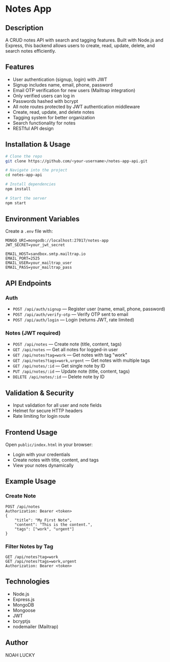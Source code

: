 # Notes App

## Description
A CRUD notes API with search and tagging features. Built with Node.js and Express, this backend allows users to create, read, update, delete, and search notes efficiently.


## Features
- User authentication (signup, login) with JWT
- Signup includes name, email, phone, password
- Email OTP verification for new users (Mailtrap integration)
- Only verified users can log in
- Passwords hashed with bcrypt
- All note routes protected by JWT authentication middleware
- Create, read, update, and delete notes
- Tagging system for better organization
- Search functionality for notes
- RESTful API design

## Installation & Usage
```bash
# Clone the repo
git clone https://github.com/<your-username>/notes-app-api.git

# Navigate into the project
cd notes-app-api

# Install dependencies
npm install

# Start the server
npm start
```

## Environment Variables
Create a `.env` file with:
```
MONGO_URI=mongodb://localhost:27017/notes-app
JWT_SECRET=your_jwt_secret

EMAIL_HOST=sandbox.smtp.mailtrap.io
EMAIL_PORT=2525
EMAIL_USER=your_mailtrap_user
EMAIL_PASS=your_mailtrap_pass
```


## API Endpoints

### Auth
- `POST /api/auth/signup` — Register user (name, email, phone, password)
- `POST /api/auth/verify-otp` — Verify OTP sent to email
- `POST /api/auth/login` — Login (returns JWT, rate limited)

### Notes (JWT required)
- `POST /api/notes` — Create note (title, content, tags)
- `GET /api/notes` — Get all notes for logged-in user
- `GET /api/notes?tag=work` — Get notes with tag "work"
- `GET /api/notes?tags=work,urgent` — Get notes with multiple tags
- `GET /api/notes/:id` — Get single note by ID
- `PUT /api/notes/:id` — Update note (title, content, tags)
- `DELETE /api/notes/:id` — Delete note by ID

## Validation & Security
- Input validation for all user and note fields
- Helmet for secure HTTP headers
- Rate limiting for login route

## Frontend Usage
Open `public/index.html` in your browser:
- Login with your credentials
- Create notes with title, content, and tags
- View your notes dynamically

## Example Usage
### Create Note
```
POST /api/notes
Authorization: Bearer <token>
{
	"title": "My First Note",
	"content": "This is the content.",
	"tags": ["work", "urgent"]
}
```

### Filter Notes by Tag
```
GET /api/notes?tag=work
GET /api/notes?tags=work,urgent
Authorization: Bearer <token>
```

## Technologies
- Node.js
- Express.js
- MongoDB
- Mongoose
- JWT
- bcryptjs
- nodemailer (Mailtrap)

## Author
NOAH LUCKY